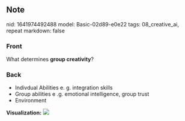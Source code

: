 ## Note
nid: 1641974492488
model: Basic-02d89-e0e22
tags: 08_creative_ai, repeat
markdown: false

### Front
What determines <b>group creativity</b>?

### Back
<ul><li>Indivdual Abilities e. g. integration skills</li><li>Group abilities e .g. emotional intelligence, group trust</li><li>Environment</li></ul><b>Visualization:</b>
<img src="paste-5c8a9dbbb0400d3e1cab7b3b7ad3aa9ab1c522ac.jpg">
